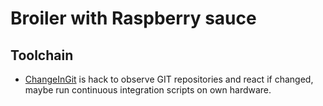 # Broiler with Raspberry sauce

## Toolchain

* [ChangeInGit](https://github.com/bastie/ChangeInGIT) is hack to observe GIT repositories and react if changed, maybe run continuous integration scripts on own hardware.
